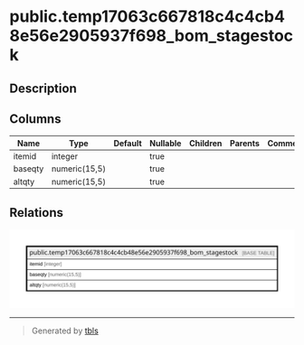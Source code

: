 # public.temp17063c667818c4c4cb48e56e2905937f698_bom_stagestock

## Description

## Columns

| Name | Type | Default | Nullable | Children | Parents | Comment |
| ---- | ---- | ------- | -------- | -------- | ------- | ------- |
| itemid | integer |  | true |  |  |  |
| baseqty | numeric(15,5) |  | true |  |  |  |
| altqty | numeric(15,5) |  | true |  |  |  |

## Relations

![er](public.temp17063c667818c4c4cb48e56e2905937f698_bom_stagestock.svg)

---

> Generated by [tbls](https://github.com/k1LoW/tbls)
